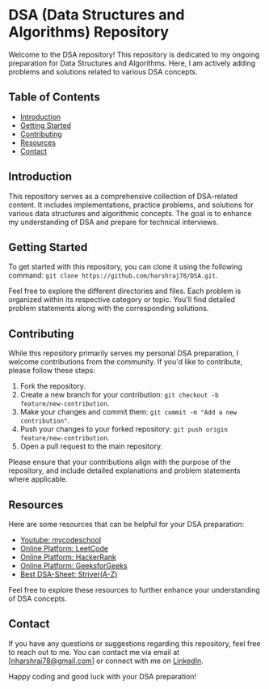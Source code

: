 # DSA (Data Structures and Algorithms) Repository

Welcome to the DSA repository! This repository is dedicated to my ongoing preparation for Data Structures and Algorithms. Here, I am actively adding problems and solutions related to various DSA concepts.

## Table of Contents

- [Introduction](#introduction)
- [Getting Started](#getting-started)
- [Contributing](#contributing)
- [Resources](#resources)
- [Contact](#contact)

## Introduction

This repository serves as a comprehensive collection of DSA-related content. It includes implementations, practice problems, and solutions for various data structures and algorithmic concepts. The goal is to enhance my understanding of DSA and prepare for technical interviews.

## Getting Started

To get started with this repository, you can clone it using the following command:
`git clone https://github.com/harshraj78/DSA.git`.

Feel free to explore the different directories and files. Each problem is organized within its respective category or topic. You'll find detailed problem statements along with the corresponding solutions.

## Contributing

While this repository primarily serves my personal DSA preparation, I welcome contributions from the community. If you'd like to contribute, please follow these steps:

1. Fork the repository.
2. Create a new branch for your contribution: `git checkout -b feature/new-contribution`.
3. Make your changes and commit them: `git commit -m "Add a new contribution"`.
4. Push your changes to your forked repository: `git push origin feature/new-contribution`.
5. Open a pull request to the main repository.

Please ensure that your contributions align with the purpose of the repository, and include detailed explanations and problem statements where applicable.

## Resources

Here are some resources that can be helpful for your DSA preparation:

- [Youtube: mycodeschool](https://www.youtube.com/@mycodeschool/playlists)
- [Online Platform: LeetCode](https://leetcode.com/)
- [Online Platform: HackerRank](https://www.hackerrank.com/domains/tutorials/10-days-of-statistics)
- [Online Platform: GeeksforGeeks](https://www.geeksforgeeks.org/)
- [Best DSA-Sheet: Striver(A-Z)](https://takeuforward.org/strivers-a2z-dsa-course/strivers-a2z-dsa-course-sheet-2/)

Feel free to explore these resources to further enhance your understanding of DSA concepts.

## Contact

If you have any questions or suggestions regarding this repository, feel free to reach out to me. You can contact me via email at [nharshraj78@gmail.com] or connect with me on [LinkedIn](https://www.linkedin.com/in/harshraj78/).

Happy coding and good luck with your DSA preparation!
